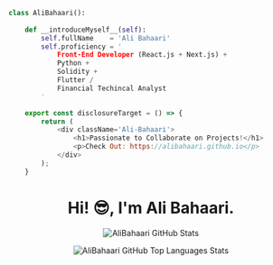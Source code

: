 ```python
class AliBahaari():
    
    def __introduceMyself__(self):
        self.fullName    = 'Ali Bahaari'
        self.proficiency = '
            Front-End Developer (React.js + Next.js) + 
            Python + 
            Solidity + 
            Flutter / 
            Financial Techincal Analyst
        '
```
```javascript
    export const disclosureTarget = () => {
        return (
            <div className='Ali-Bahaari'>
                <h1>Passionate to Collaborate on Projects!</h1>
                <p>Check Out: https://alibahaari.github.io</p>
            </div>
        );
    }
````

<h1 align="center">Hi! 😎, I'm Ali Bahaari.</h1>

<p align="center">
    <img align="center" src="https://github-readme-stats.vercel.app/api?username=AliBahaari&show_icons=true&hide_border=true&include_all_commits=true&theme=react" alt="AliBahaari GitHub Stats" />
</p>

<p align="center">
    <img align="center" src="https://github-readme-stats.vercel.app/api/top-langs/?username=AliBahaari&show_icons=true&hide_border=true&theme=react&layout=compact" alt="AliBahaari GitHub Top Languages Stats" />
</p>
